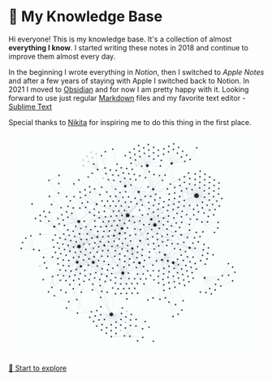 # 🧠 My Knowledge Base

Hi everyone! This is my knowledge base. It's a collection of almost **everything I know**. I started writing these notes in 2018 and continue to improve them almost every day. 

In the beginning I wrote everything in *Notion*, then I switched to *Apple Notes* and after a few years of staying with Apple I switched back to Notion. In 2021 I moved to [Obsidian](Index/Obsidian.md) and for now I am pretty happy with it. Looking forward to use just regular [Markdown](Index/Markdown.md) files and my favorite text editor - [Sublime Text](Index/Information%20Technology/Programming/Tools/Sublime%20Text.md)

Special thanks to [Nikita](https://github.com/nikitavoloboev) for inspiring me to do this thing in the first place.

![My Mind](media/graph.png)

[🧭 Start to explore](Index.md)